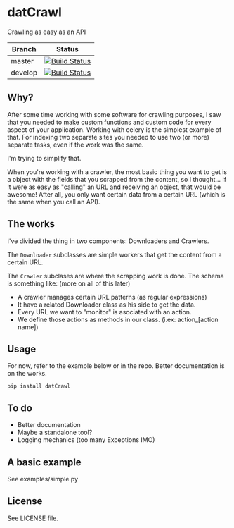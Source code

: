 datCrawl
========
Crawling as easy as an API


Branch | Status
------ | ------
master | [![Build Status](https://api.travis-ci.org/fmartingr/datCrawl.png)](https://travis-ci.org/fmartingr/datCrawl)
develop | [![Build Status](https://api.travis-ci.org/fmartingr/datCrawl.png?branch=develop)](https://travis-ci.org/fmartingr/datCrawl)

## Why?
After some time working with some software for crawling purposes, I saw that you needed to make custom functions and custom code for every aspect of your application. Working with celery is the simplest example of that. For indexing two separate sites you needed to use two (or more) separate tasks, even if the work was the same.

I'm trying to simplify that.

When you're working with a crawler, the most basic thing you want to get is a object with the fields that you scrapped from the content, so I thought... If it were as easy as "calling" an URL and receiving an object, that would be awesome! After all, you only want certain data from a certain URL (which is the same when you call an API).

## The works
I've divided the thing in two components: Downloaders and Crawlers.

The `Downloader` subclasses are simple workers that get the content from a certain URL.

The `Crawler` subclases are where the scrapping work is done. The schema is something like: (more on all of this later)

- A crawler manages certain URL patterns (as regular expressions)
- It have a related Downloader class as his side to get the data.
- Every URL we want to "monitor" is asociated with an action.
- We define those actions as methods in our class. (i.ex: action_[action name])

## Usage

For now, refer to the example below or in the repo. Better documentation is on the works.

```
pip install datCrawl
```

## To do

- Better documentation
- Maybe a standalone tool?
- Logging mechanics (too many Exceptions IMO)

## A basic example
See examples/simple.py


## License
See LICENSE file.
```
